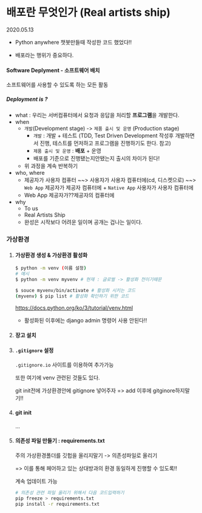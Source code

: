 # 배포란 무엇인가 (Real artists ship)

2020.05.13

- Python anywhere 챗봇만들때 작성한 코드 했었다!!

- 배포라는 행위가 중요하다. 

#### Software Deplyment - 소프트웨어 배치

소프트웨어를 사용할 수 있도록 하는 모든 활동

##### Deployment is ?

- what : 우리는 서버컴퓨터에서 요청과 응답을 처리할 **프로그램**을 개발한다.
- when 
  - `개발`(Development stage) ->  `제품 출시 및 운영` (Production stage) 
    - `개발` : 개발 + 테스트 (TDD, Test Driven Development 작성후 개발하면서 진행, 테스트를 먼저하고 프로그램을 진행하기도 한다. 참고)
    - `제품 출시 및 운영` : **배포** + 운영
    - 배포를 기준으로 진행됐는지안됐는지 출시의 차이가 된다!
  - 위 과정을 계속 반복하기
- who, where
  - 제공자가 사용자 컴퓨터 ~~> 사용자가 사용자 컴퓨터에(cd, 디스켓으로) ~~> `Web App` 제공자가 제공자 컴퓨터에 + `Native App` 사용자가 사용자 컴퓨터에
  - Web App 제공자가??제공자의 컴퓨터에
- why
  - To us
  - Real Artists Ship
  - 완성은 시작보다 어려운 일이며 공개는 겁나는 일이다.

### 가상환경

1. #### 가상환경 생성 & 가상환경 활성화

   ```bash
   $ python -m venv (이름 설정)
   # 예시
   $ python -m venv myvenv # 현재 : 글로벌 -> 활성화 전이기때문
   
   $ souce myvenv/bin/activate # 활성화 시키는 코드
   (myvenv) $ pip list # 활성화 확인하기 위한 코드
   ```

   https://docs.python.org/ko/3/tutorial/venv.html

   - 활성화된 이후에는 django admin 명령어 사용 안된다!!

2. #### 장고 설치

3. #### `.gitignore` 설정

   `.gitignore.io` 사이트를 이용하여 추가가능

   또한 여기에 venv 관련된 것들도 있다.

   git init전에 가상환경안에 gitignore 넣어주자 => add 이후에 gitginore하지말기!!

4. #### git init

   ...

5. #### 의존성 파일 만들기 : requirements.txt

   주의 가상환경폴더를 깃헙을 올리지말기 -> 의존성파일로 올리기

   => 이를 통해 페어하고 있는 상대방과의 환경 동일하게 진행할 수 있도록!!

   계속 업데이트 가능

   ```bash
   # 의존성 관련 파일 올리기 위해서 다음 코드입력하기
   pip freeze > requirements.txt
   pip install -r requirements.txt
   ```

   



